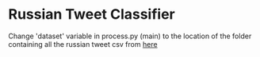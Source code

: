 # Russian Tweet Classifier
Change 'dataset' variable in process.py (main) to the location of the folder containing all the russian tweet csv from [here](https://github.com/fivethirtyeight/russian-troll-tweets)

